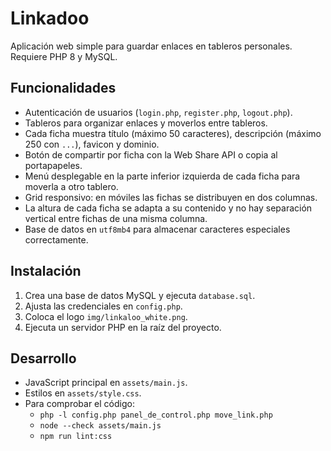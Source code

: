 # Linkadoo

Aplicación web simple para guardar enlaces en tableros personales. Requiere PHP 8 y MySQL.

## Funcionalidades

- Autenticación de usuarios (`login.php`, `register.php`, `logout.php`).
- Tableros para organizar enlaces y moverlos entre tableros.
- Cada ficha muestra título (máximo 50 caracteres), descripción (máximo 250 con `...`), favicon y dominio.
- Botón de compartir por ficha con la Web Share API o copia al portapapeles.
- Menú desplegable en la parte inferior izquierda de cada ficha para moverla a otro tablero.
- Grid responsivo: en móviles las fichas se distribuyen en dos columnas.
- La altura de cada ficha se adapta a su contenido y no hay separación vertical entre fichas de una misma columna.
- Base de datos en `utf8mb4` para almacenar caracteres especiales correctamente.

## Instalación

1. Crea una base de datos MySQL y ejecuta `database.sql`.
2. Ajusta las credenciales en `config.php`.
3. Coloca el logo `img/linkaloo_white.png`.
4. Ejecuta un servidor PHP en la raíz del proyecto.

## Desarrollo

- JavaScript principal en `assets/main.js`.
- Estilos en `assets/style.css`.
- Para comprobar el código:
  - `php -l config.php panel_de_control.php move_link.php`
  - `node --check assets/main.js`
  - `npm run lint:css`

